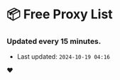 # :package: Free Proxy List
### Updated every 15 minutes.

- Last updated: `2024-10-19 04:16`

:heart:
